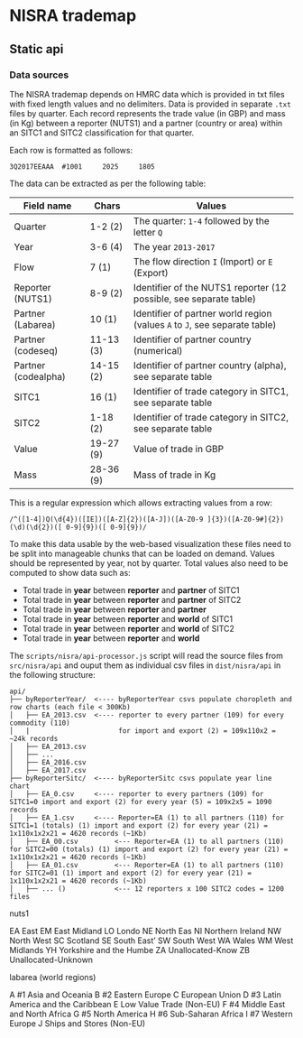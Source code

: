 # NISRA trademap

## Static api

### Data sources

The NISRA trademap depends on HMRC data which is provided in txt files with fixed length values and no delimiters. Data is provided in separate `.txt` files by quarter. Each record represents the trade value (in GBP) and mass (in Kg) between a reporter (NUTS1) and a partner (country or area) within an SITC1 and SITC2 classification for that quarter.

Each row is formatted as follows:

```
3Q2017EEAAA  #1001     2025     1805
```

The data can be extracted as per the following table:

| Field name          | Chars     | Values                                                                     |
| ------------------- | --------- | -------------------------------------------------------------------------- |
| Quarter             | 1-2 (2)   | The quarter: `1-4` followed by the letter `Q`                              |
| Year                | 3-6 (4)   | The year `2013-2017`                                                       |
| Flow                | 7 (1)     | The flow direction `I` (Import) or `E` (Export)                            |
| Reporter (NUTS1)    | 8-9 (2)   | Identifier of the NUTS1 reporter (12 possible, see separate table)         |
| Partner (Labarea)   | 10 (1)    | Identifier of partner world region (values `A` to `J`, see separate table) |
| Partner (codeseq)   | 11-13 (3) | Identifier of partner country (numerical)                                  |
| Partner (codealpha) | 14-15 (2) | Identifier of partner country (alpha), see separate table                  |
| SITC1               | 16 (1)    | Identifier of trade category in SITC1, see separate table                  |
| SITC2               | 1-18 (2)  | Identifier of trade category in SITC2, see separate table                  |
| Value               | 19-27 (9) | Value of trade in GBP                                                      |
| Mass                | 28-36 (9) | Mass of trade in Kg                                                        |

This is a regular expression which allows extracting values from a row:

```
/^([1-4])Q(\d{4})([IE])([A-Z]{2})([A-J])([A-Z0-9 ]{3})([A-Z0-9#]{2})(\d)(\d{2})([ 0-9]{9})([ 0-9]{9})/
```

To make this data usable by the web-based visualization these files need to be split into manageable chunks that can be loaded on demand. Values should be represented by year, not by quarter. Total values also need to be computed to show data such as:

- Total trade in **year** between **reporter** and **partner** of SITC1
- Total trade in **year** between **reporter** and **partner** of SITC2
- Total trade in **year** between **reporter** and **partner**
- Total trade in **year** between **reporter** and **world** of SITC1
- Total trade in **year** between **reporter** and **world** of SITC2
- Total trade in **year** between **reporter** and **world**

The `scripts/nisra/api-processor.js` script will read the source files from `src/nisra/api` and ouput them as individual csv files in `dist/nisra/api` in the following structure:

```
api/
├── byReporterYear/  <---- byReporterYear csvs populate choropleth and row charts (each file < 300Kb)
│   ├── EA_2013.csv  <---- reporter to every partner (109) for every commodity (110) 
│   |                      for import and export (2) = 109x110x2 = ~24k records
│   ├── EA_2013.csv
│   ├── ...
│   ├── EA_2016.csv
│   ├── EA_2017.csv
├── byReporterSitc/  <---- byReporterSitc csvs populate year line chart
│   ├── EA_0.csv     <---- reporter to every partners (109) for SITC1=0 import and export (2) for every year (5) = 109x2x5 = 1090 records
│   ├── EA_1.csv     <---- Reporter=EA (1) to all partners (110) for SITC1=1 (totals) (1) import and export (2) for every year (21) = 1x110x1x2x21 = 4620 records (~1Kb)
│   ├── EA_00.csv         <--- Reporter=EA (1) to all partners (110) for SITC2=00 (totals) (1) import and export (2) for every year (21) = 1x110x1x2x21 = 4620 records (~1Kb)
│   ├── EA_01.csv         <--- Reporter=EA (1) to all partners (110) for SITC2=01 (1) import and export (2) for every year (21) = 1x110x1x2x21 = 4620 records (~1Kb)
│   ├── ... ()            <--- 12 reporters x 100 SITC2 codes = 1200 files
```


nuts1

EA  East
EM  East Midland
LO  Londo
NE  North Eas
NI  Northern Ireland
NW  North West
SC  Scotland
SE  South East’
SW  South West
WA  Wales
WM  West Midlands
YH  Yorkshire and the Humbe
ZA  Unallocated-Know
ZB  Unallocated-Unknown

labarea (world regions)

A  #1  Asia and Oceania
B  #2   Eastern Europe
C  European Union
D  #3  Latin America and the Caribbean
E  Low Value Trade (Non-EU)
F  #4   Middle East and North Africa
G  #5  North America
H  #6  Sub-Saharan Africa
I  #7    Western Europe
J  Ships and Stores (Non-EU)